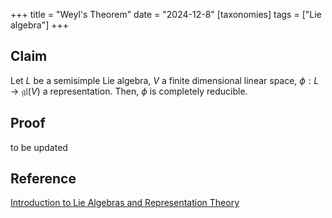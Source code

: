 +++
title = "Weyl's Theorem"
date = "2024-12-8"
[taxonomies]
tags = ["Lie algebra"]
+++

## Claim

Let $L$ be a semisimple Lie algebra, $V$ a finite dimensional linear space, $\phi: L \to \mathfrak{gl}(V)$ a representation. Then, $\phi$ is completely reducible.

## Proof

to be updated

## Reference

[Introduction to Lie Algebras and Representation Theory](https://link.springer.com/book/10.1007/978-1-4612-6398-2)
